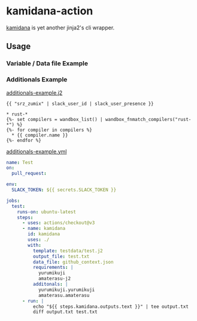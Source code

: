 # kamidana-action

[kamidana][] is yet another jinja2's cli wrapper.

## Usage

### Variable / Data file Example

### Additionals Example

[additionals-example.j2](testdata/additionals-example.j2)

```text
{{ "srz_zumix" | slack_user_id | slack_user_presence }}

* rust-*
{%- set compilers = wandbox_list() | wandbox_fnmatch_compilers("rust-*") %}
{%- for compiler in compilers %}
  * {{ compiler.name }}
{%- endfor %}
```

[additionals-example.yml](.github/workflows/additionals-example.yml)

```yaml
name: Test
on:
  pull_request:

env:
  SLACK_TOKEN: ${{ secrets.SLACK_TOKEN }}

jobs:
  test:
    runs-on: ubuntu-latest
    steps:
      - uses: actions/checkout@v3
      - name: kamidana
        id: kamidana
        uses: ./
        with:
          template: testdata/test.j2
          output_file: test.txt
          data_file: github_context.json
          requirements: |
            yurumikuji
            amaterasu-j2
          additonals: |
            yurumikuji.yurumikuji
            amaterasu.amaterasu
      - run: |
          echo "${{ steps.kamidana.outputs.text }}" | tee output.txt
          diff output.txt test.txt
```

[kamidana]:https://github.com/podhmo/kamidana

